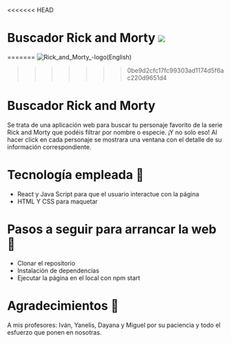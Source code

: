 <<<<<<< HEAD
# Buscador Rick and Morty <img src="./images/RickandMorty.png" />
=======
![Rick_and_Morty_-_logo_(English)](https://user-images.githubusercontent.com/81681226/122187895-c115ab00-ce8f-11eb-84e6-cabbf450b4f7.png)

>>>>>>> 0be9d2cfc17fc99303ad1174d5f6ac220d9651d4

# Buscador Rick and Morty
Se trata de una aplicación web para buscar tu personaje favorito de la serie Rick and Morty que podéis filtrar por nombre o especie.
¡Y no solo eso!
Al hacer click en cada personaje se mostrara una ventana con el detalle de su información correspondiente.

# Tecnología empleada 🔨
- React y Java Script para que el usuario interactue con la página
- HTML Y CSS para maquetar

# Pasos a seguir para arrancar la web 🚀

- Clonar el repositorio
- Instalación de dependencias
- Ejecutar la página en el local con npm start

# Agradecimientos 🥰
A mis profesores: Iván, Yanelis, Dayana y Miguel por su paciencia y todo el esfuerzo que ponen en nosotras.
